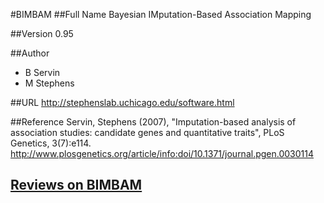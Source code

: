 #BIMBAM
##Full Name
Bayesian IMputation-Based Association Mapping

##Version
0.95

##Author
* B Servin
* M Stephens

##URL
http://stephenslab.uchicago.edu/software.html

##Reference
Servin, Stephens (2007), "Imputation-based analysis of association studies: candidate genes and quantitative traits", PLoS Genetics, 3(7):e114. http://www.plosgenetics.org/article/info:doi/10.1371/journal.pgen.0030114


## [Reviews on BIMBAM](https://github.com/gaow/genetic-analysis-software/issues/39)